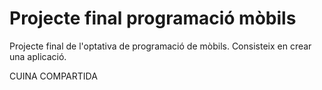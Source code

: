 # Projecte final programació mòbils
Projecte final de l'optativa de programació de mòbils. Consisteix en crear una aplicació. 

CUINA COMPARTIDA
